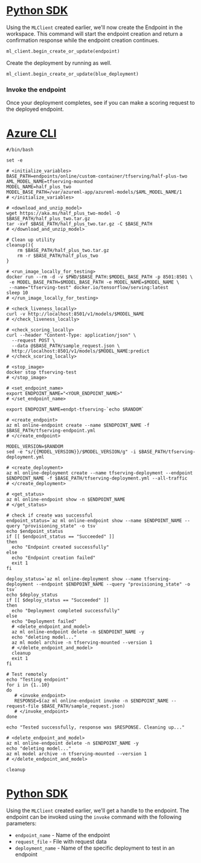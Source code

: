 


# [Python SDK](#tab/python)

Using the `MLClient` created earlier, we'll now create the Endpoint in the workspace. This command will start the endpoint creation and return a confirmation response while the endpoint creation continues.

```python
ml_client.begin_create_or_update(endpoint)
```

Create the deployment by running as well.

```python
ml_client.begin_create_or_update(blue_deployment)
```


### Invoke the endpoint

Once your deployment completes, see if you can make a scoring request to the deployed endpoint.

# [Azure CLI](#tab/cli)

```azurecli
#/bin/bash

set -e

# <initialize_variables>
BASE_PATH=endpoints/online/custom-container/tfserving/half-plus-two
AML_MODEL_NAME=tfserving-mounted
MODEL_NAME=half_plus_two
MODEL_BASE_PATH=/var/azureml-app/azureml-models/$AML_MODEL_NAME/1
# </initialize_variables>

# <download_and_unzip_model>
wget https://aka.ms/half_plus_two-model -O $BASE_PATH/half_plus_two.tar.gz
tar -xvf $BASE_PATH/half_plus_two.tar.gz -C $BASE_PATH
# </download_and_unzip_model>

# Clean up utility
cleanup(){
    rm $BASE_PATH/half_plus_two.tar.gz
    rm -r $BASE_PATH/half_plus_two
}

# <run_image_locally_for_testing>
docker run --rm -d -v $PWD/$BASE_PATH:$MODEL_BASE_PATH -p 8501:8501 \
 -e MODEL_BASE_PATH=$MODEL_BASE_PATH -e MODEL_NAME=$MODEL_NAME \
 --name="tfserving-test" docker.io/tensorflow/serving:latest
sleep 10
# </run_image_locally_for_testing>

# <check_liveness_locally>
curl -v http://localhost:8501/v1/models/$MODEL_NAME
# </check_liveness_locally>

# <check_scoring_locally>
curl --header "Content-Type: application/json" \
  --request POST \
  --data @$BASE_PATH/sample_request.json \
  http://localhost:8501/v1/models/$MODEL_NAME:predict
# </check_scoring_locally>

# <stop_image>
docker stop tfserving-test
# </stop_image>

# <set_endpoint_name> 
export ENDPOINT_NAME="<YOUR_ENDPOINT_NAME>"
# </set_endpoint_name>

export ENDPOINT_NAME=endpt-tfserving-`echo $RANDOM`

# <create_endpoint>
az ml online-endpoint create --name $ENDPOINT_NAME -f $BASE_PATH/tfserving-endpoint.yml
# </create_endpoint>

MODEL_VERSION=$RANDOM
sed -e "s/{{MODEL_VERSION}}/$MODEL_VERSION/g" -i $BASE_PATH/tfserving-deployment.yml

# <create_deployment>
az ml online-deployment create --name tfserving-deployment --endpoint $ENDPOINT_NAME -f $BASE_PATH/tfserving-deployment.yml --all-traffic
# </create_deployment>

# <get_status>
az ml online-endpoint show -n $ENDPOINT_NAME
# </get_status>

# check if create was successful
endpoint_status=`az ml online-endpoint show --name $ENDPOINT_NAME --query "provisioning_state" -o tsv`
echo $endpoint_status
if [[ $endpoint_status == "Succeeded" ]]
then
  echo "Endpoint created successfully"
else
  echo "Endpoint creation failed"
  exit 1
fi

deploy_status=`az ml online-deployment show --name tfserving-deployment --endpoint $ENDPOINT_NAME --query "provisioning_state" -o tsv`
echo $deploy_status
if [[ $deploy_status == "Succeeded" ]]
then
  echo "Deployment completed successfully"
else
  echo "Deployment failed"
  # <delete_endpoint_and_model>
  az ml online-endpoint delete -n $ENDPOINT_NAME -y
  echo "deleting model..."
  az ml model archive -n tfserving-mounted --version 1
  # </delete_endpoint_and_model>
  cleanup
  exit 1
fi

# Test remotely
echo "Testing endpoint"
for i in {1..10}
do
   # <invoke_endpoint>
   RESPONSE=$(az ml online-endpoint invoke -n $ENDPOINT_NAME --request-file $BASE_PATH/sample_request.json)
   # </invoke_endpoint>
done

echo "Tested successfully, response was $RESPONSE. Cleaning up..."

# <delete_endpoint_and_model>
az ml online-endpoint delete -n $ENDPOINT_NAME -y
echo "deleting model..."
az ml model archive -n tfserving-mounted --version 1
# </delete_endpoint_and_model>

cleanup

```

# [Python SDK](#tab/python)

Using the `MLClient` created earlier, we'll get a handle to the endpoint. The endpoint can be invoked using the `invoke` command with the following parameters:
- `endpoint_name` - Name of the endpoint
- `request_file` - File with request data
- `deployment_name` - Name of the specific deployment to test in an endpoint

